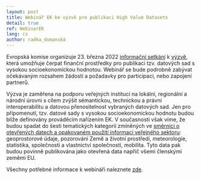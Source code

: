 ```yaml
---
layout: post
title: Webinář EK ke výzvě pro publikaci High Value Datasets
detail: true
ref: WebinarEK
lang: cs
author: radka_domanská
---
```


Evropská komise organizuje 23. března 2022 [informační setkání] k [výzvě], která umožňuje čerpat finanční prostředky pro publikaci tzv. datových sad s vysokou socioekonomickou hodnotou. 
Webinář se bude podrobně zabývat očekávaným rozsahem žádostí a požadavky pro participaci, nebo zapojení partnerů.
<!--more-->

Výzva je zaměřena na podporu veřejných institucí na lokální, regionální a národní úrovni s cílem zvýšit sémantickou, technickou a právní interoperabilitu a datovou přenositelnost vybraných datových sad. 
Jen pro připomenutí, tzv. datové sady s vysokou socioekonomickou hodnotu budou blíže definovány prováděcím nařízením EK. 
V současnosti však víme, že budou spadat do šesti tematických kategorií zmíněných ve [směrnici o otevřených datech a opakovaném použití informací veřejného sektoru]: geoprostorové údaje, pozorování Země a životní prostředí, meteorologie, statistika, společnosti a vlastnictví společností, mobilita. Tyto data pak budou povinně publikována jako otevřená data napříč všemi členskými zeměmi EU.

Všechny potřebné informace k webináři naleznete [zde].

[informační setkání]: https://digital-strategy.ec.europa.eu/en/events/information-session-call-proposals-public-sector-open-data-artificial-intelligence "informační setkání" 
[výzvě]: https://ec.europa.eu/info/funding-tenders/opportunities/portal/screen/opportunities/topic-details/digital-2022-cloud-ai-02-open-ai "výzvě"
[směrnici o otevřených datech a opakovaném použití informací veřejného sektoru]: https://eur-lex.europa.eu/legal-content/EN/TXT/?uri=celex:32019L1024 "kategorie"
[zde]: https://digital-strategy.ec.europa.eu/en/events/information-session-call-proposals-public-sector-open-data-artificial-intelligence "zde" 
